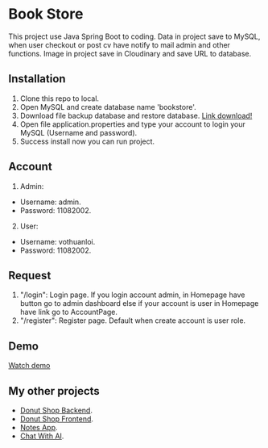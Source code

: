 # Book Store
This project use Java Spring Boot to coding. Data in project save to MySQL, when user checkout or post cv have notify to mail admin and other functions. Image in project save in Cloudinary and save URL to database.
## Installation
1. Clone this repo to local.
2. Open MySQL and create database name 'bookstore'.
3. Download file backup database and restore database. [Link download!](https://drive.google.com/file/d/1FmfaVNjSyLQGcXq3-FkO1_fItUrzOSBy/view?usp=sharing)
4. Open file application.properties and type your account to login your MySQL (Username and password).
5. Success install now you can run project.
## Account
1. Admin:
- Username: admin.
- Password: 11082002.
2. User:
- Username: vothuanloi.
- Password: 11082002.
## Request
1. "/login": Login page. If you login account admin, in Homepage have button go to admin dashboard else if your account is user in Homepage have link go to AccountPage.
2. "/register": Register page. Default when create account is user role.
## Demo
[Watch demo](https://drive.google.com/file/d/1ExxA7iG23QL9eDHN5Tr64veH2yzON6UK/view?usp=sharing)
## My other projects
- [Donut Shop Backend](https://github.com/TLoi02/DonutShop_Backend).
- [Donut Shop Frontend](https://github.com/TLoi02/Donutshop_Frontend).
- [Notes App](https://github.com/TLoi02/Notes-app).
- [Chat With AI](https://github.com/TLoi02/Chat-with-OpenAI).
